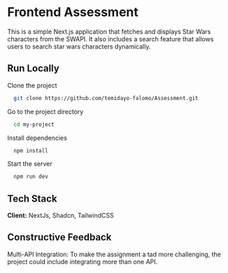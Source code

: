 
# Frontend Assessment

This is a simple Next.js application that fetches and displays Star Wars characters from the SWAPI. It also includes a search feature that allows users to search star wars characters dynamically.


## Run Locally

Clone the project

```bash
  git clone https://github.com/temidayo-falomo/Assessment.git
```

Go to the project directory

```bash
  cd my-project
```

Install dependencies

```bash
  npm install
```

Start the server

```bash
  npm run dev
```


## Tech Stack

**Client:** NextJs, Shadcn, TailwindCSS


## Constructive Feedback

Multi-API Integration: To make the assignment a tad more challenging, the project could include integrating more than one API.
